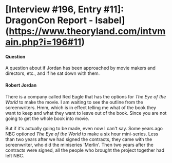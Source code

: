 # [Interview #196, Entry #11]: DragonCon Report - Isabel](https://www.theoryland.com/intvmain.php?i=196#11)

#### Question

A question about if Jordan has been approached by movie makers and directors, etc., and if he sat down with them.

#### Robert Jordan

There is a company called Red Eagle that has the options for
*The Eye of the World*
to make the movie. I am waiting to see the outline from the screenwriters. Hmm, which is in effect telling me what of the book they want to keep and what they want to leave out of the book. Since you are not going to get the whole book into movie.

But if it's actually going to be made, even now I can't say. Some years ago NBC optioned
*The Eye of the World*
to make a six hour mini-series. Less than two years after we had signed the contracts, they came with the screenwriter, who did the miniseries 'Merlin'. Then two years after the contracts were signed, all the people who brought the project together had left NBC.


